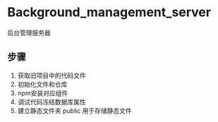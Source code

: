 # Background_management_server
后台管理服务器

## 步骤
1. 获取旧项目中的代码文件
2. 初始化文件和仓库
3. npm安装对应组件
4. 调试代码冻结数据库属性
5. 建立静态文件夹 public 用于存储静态文件